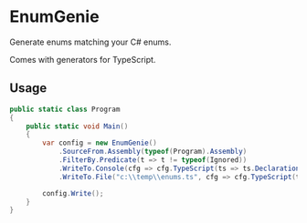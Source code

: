 # EnumGenie
Generate enums matching your C# enums.  

Comes with generators for TypeScript.

## Usage
```cs
public static class Program
{
    public static void Main()
    {
        var config = new EnumGenie()
            .SourceFrom.Assembly(typeof(Program).Assembly)
            .FilterBy.Predicate(t => t != typeof(Ignored))
            .WriteTo.Console(cfg => cfg.TypeScript(ts => ts.Declaration().Description().Descriptor()))
            .WriteTo.File("c:\\temp\\enums.ts", cfg => cfg.TypeScript(ts => ts.Declaration().Description().Descriptor()));

        config.Write();
    }
}
```
